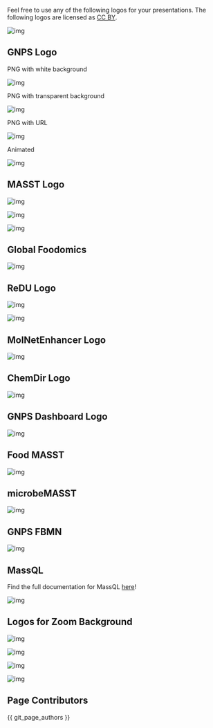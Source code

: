 Feel free to use any of the following logos for your presentations. The following logos are licensed as [CC BY](https://creativecommons.org/licenses/by/4.0/).

![img](https://licensebuttons.net/l/by/3.0/88x31.png)


## GNPS Logo

PNG with white background

![img](img/logo/GNPS_logo_original.png)

PNG with transparent background

![img](img/logo/GNPS_logo_original_transparent.png)

PNG with URL

![img](img/logo/Sticker_logo_with_URL.png)

Animated

![img](img/logo/GNPS_animated_logo.gif	)


## MASST Logo

![img](img/logo/MASST_logo.png)

![img](img/logo/MASST_logo_with_url.png)

![img](img/logo/MASST_logo_animated_v1.gif)


## Global Foodomics

![img](img/logo/globallogo2v5.png)

## ReDU Logo

![img](img/logo/ReDU_logo_with_url.png)

![img](img/logo/ReDU_logo_animated.gif)

## MolNetEnhancer Logo

![img](img/logo/MolNetEnhancer_logo.png)

## ChemDir Logo

![img](img/logo/ChemDir_Logo_grey_scale.png)

## GNPS Dashboard Logo

![img](img/logo/dashboard_logo_final_transparent.png)

## Food MASST

![img](img/logo/foodmasst_logo.png)

## microbeMASST

![img](img/logo/microbeMASST_logo.png)

## GNPS FBMN

![img](img/logo/mzmine-fbmn.png)

## MassQL 

Find the full documentation for MassQL [here](https://mwang87.github.io/MassQueryLanguage_Documentation/)!

![img](https://mwang87.github.io/MassQueryLanguage_Documentation/img/logo.png)


## Logos for Zoom Background

![img](img/logo/zoom/Slide1.PNG)

![img](img/logo/zoom/Slide2.PNG)

![img](img/logo/zoom/Slide3.PNG)

![img](img/logo/zoom/Slide4.PNG)


## Page Contributors

{{ git_page_authors }}
